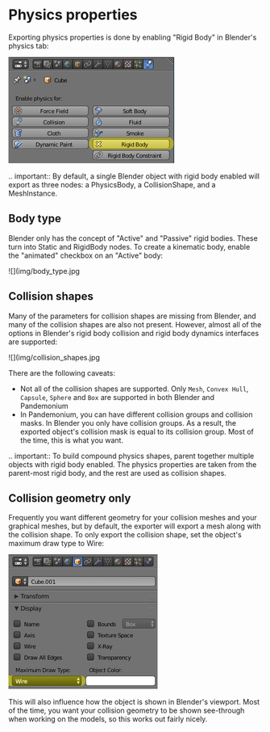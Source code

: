 Physics properties
==================

Exporting physics properties is done by enabling "Rigid Body" in Blender's
physics tab:

![](img/enable_physics.png)

.. important::
    By default, a single Blender object with rigid body enabled will export as
    three nodes: a PhysicsBody, a CollisionShape, and a MeshInstance.

Body type
---------

Blender only has the concept of "Active" and "Passive" rigid bodies. These
turn into Static and RigidBody nodes. To create a kinematic body, enable the
"animated" checkbox on an "Active" body:

![](img/body_type.jpg

Collision shapes
----------------

Many of the parameters for collision shapes are missing from Blender, and many
of the collision shapes are also not present. However, almost all of the
options in Blender's rigid body collision and rigid body dynamics interfaces
are supported:

![](img/collision_shapes.jpg

There are the following caveats:
 - Not all of the collision shapes are supported. Only `Mesh`, `Convex
   Hull`, `Capsule`, `Sphere` and `Box` are supported in both Blender and
   Pandemonium
 - In Pandemonium, you can have different collision groups and collision masks. In
   Blender you only have collision groups. As a result, the exported object's
   collision mask is equal to its collision group. Most of the time, this is
   what you want.

.. important::
    To build compound physics shapes, parent together multiple objects with
    rigid body enabled. The physics properties are taken from the parent-most
    rigid body, and the rest are used as collision shapes.

Collision geometry only
-----------------------

Frequently you want different geometry for your collision meshes and your
graphical meshes, but by default, the exporter will export a mesh along with the
collision shape. To only export the collision shape, set the object's maximum
draw type to Wire:

![](img/col_only.png)

This will also influence how the object is shown in Blender's viewport.
Most of the time, you want your collision geometry to be shown see-through when
working on the models, so this works out fairly nicely.
